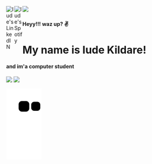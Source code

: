 </a>
  <a href="https://www.linkedin.com/in/iude-meneses-879539200/">
  <img align="left" alt="Iude's LinkedIN" width="22px" src="https://raw.githubusercontent.com/peterthehan/peterthehan/master/assets/linkedin.svg" />
</a>
<a href="https://open.spotify.com/user/iudek">
  <img align="left" alt="Iude's Spotify" width="22px" src="https://raw.githubusercontent.com/peterthehan/peterthehan/master/assets/spotify.svg" />
</a>
<a href = "mailto:ikildarem@gmail.com"><img src="https://img.shields.io/badge/-Gmail-%23333?style=for-the-badge&logo=gmail&logoColor=white" target="_blank">
</a>

<br />

#### Heyy!!! waz up? ✌ 

# My name is Iude Kildare!
#### and im'a computer student

<div>
  
  <img height="180em" src="https://github-readme-stats.vercel.app/api?username=IudeK&show_icons=true&theme=dracula&include_all_commits=true&count_private=true"/>
  <img height="182em" src="https://github-readme-stats.vercel.app/api/top-langs/?username=IudeK&layout=compact&langs_count=7&theme=dracula"/>
  
</div>

  

  ![Snake animation](https://github.com/rafaballerini/rafaballerini/blob/output/github-contribution-grid-snake.svg)
